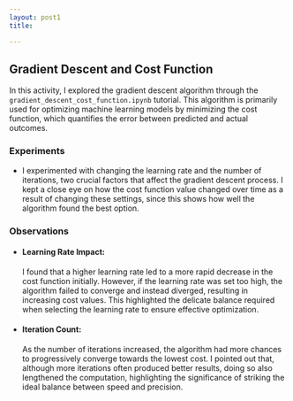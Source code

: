 ```yaml
---
layout: post1
title: 

---
```

## Gradient Descent and Cost Function

In this activity, I explored the gradient descent algorithm through the `gradient_descent_cost_function.ipynb` tutorial. This algorithm is primarily used for optimizing machine learning models by minimizing the cost function, which quantifies the error between predicted and actual outcomes.

### Experiments
- I experimented with changing the learning rate and the number of iterations, two crucial factors that affect the gradient descent      process. I kept a close eye on how the cost function value changed over time as a result of changing these settings, since this        shows how well the algorithm found the best option.

### Observations
- #### Learning Rate Impact: 
  I found that a higher learning rate led to a more rapid decrease in the cost function initially. However, if the learning rate was    set too high, the algorithm failed to converge and instead diverged, resulting in increasing cost values. This highlighted the   delicate balance required when selecting the learning rate to ensure effective optimization.

- #### Iteration Count:
  As the number of iterations increased, the algorithm had more chances to progressively converge towards the lowest cost. I pointed    out that, although more iterations often produced better results, doing so also lengthened the computation, highlighting the   significance of striking the ideal balance between speed and precision.

